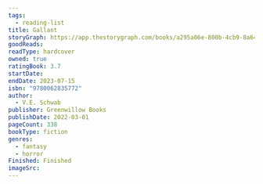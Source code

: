 ```yaml
---
tags:
  - reading-list
title: Gallant
storyGraph: https://app.thestorygraph.com/books/a295a06e-800b-4cb9-8a64-f067e85bc17b
goodReads:
readType: hardcover
owned: true
ratingBook: 3.7
startDate:
endDate: 2023-07-15
isbn: "9780062835772"
author:
  - V.E. Schwab
publisher: Greenwillow Books
publishDate: 2022-03-01
pageCount: 338
bookType: fiction
genres:
  - fantasy
  - horror
Finished: Finished
imageSrc:
---
```

